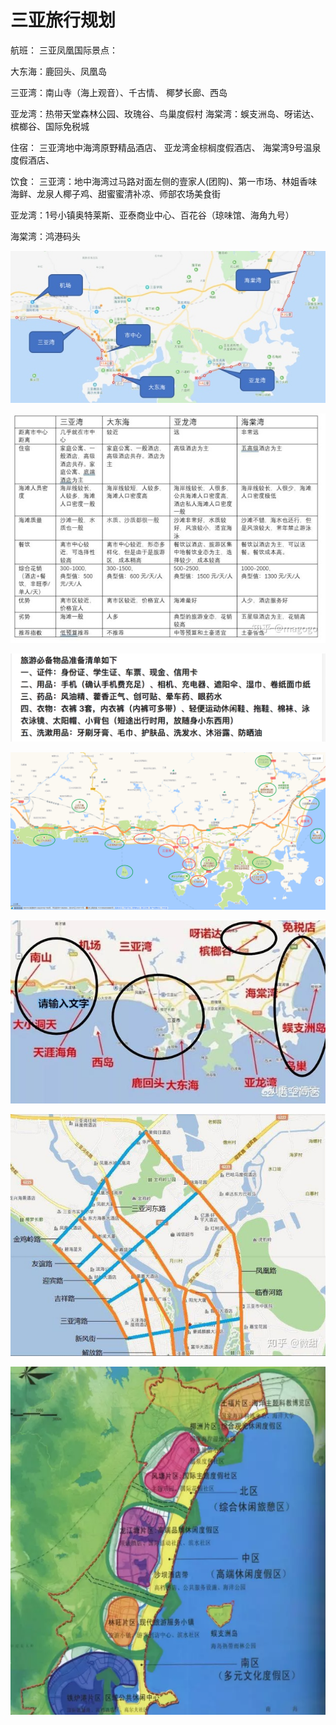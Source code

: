 # 三亚旅行规划

航班：    三亚凤凰国际景点：   

 大东海：鹿回头、凤凰岛    

三亚湾：南山寺（海上观音）、千古情、 椰梦长廊、西岛    

亚龙湾：热带天堂森林公园、玫瑰谷、鸟巢度假村    海棠湾：蜈支洲岛、呀诺达、槟榔谷、国际免税城

住宿：    三亚湾地中海湾原野精品酒店、    亚龙湾金棕榈度假酒店、    海棠湾9号温泉度假酒店、

饮食：    三亚湾：地中海湾过马路对面左侧的壹家人\(团购\)、第一市场、林姐香味海鲜、龙泉人椰子鸡、甜蜜蜜清补凉、师部农场美食街    

亚龙湾：1号小镇奥特莱斯、亚泰商业中心、百花谷（琼味馆、海角九号）   

 海棠湾：鸿港码头

![](../.gitbook/assets/1.jpg)

![](../.gitbook/assets/2.jpg)

![](../.gitbook/assets/3.png)

![](../.gitbook/assets/4.png)

![](../.gitbook/assets/5.jpg)

![](../.gitbook/assets/6.jpg)

![](../.gitbook/assets/7.png)



